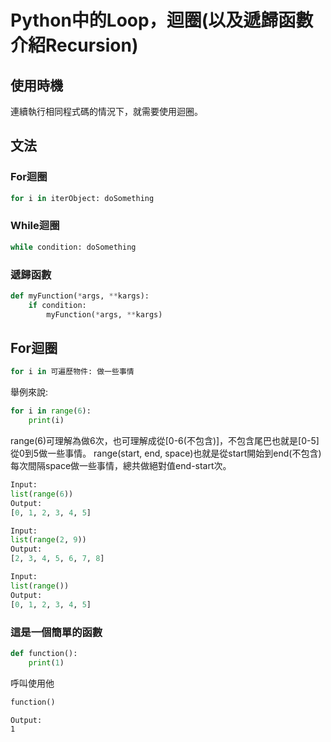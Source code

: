 # Python中的Loop，迴圈(以及遞歸函數介紹Recursion)

## 使用時機
連續執行相同程式碼的情況下，就需要使用迴圈。

## 文法

### For迴圈

```python
for i in iterObject: doSomething
```

### While迴圈

```python
while condition: doSomething
```

### 遞歸函數

```python
def myFunction(*args, **kargs):
    if condition:
        myFunction(*args, **kargs)
```

## For迴圈

```python
for i in 可遍歷物件: 做一些事情
```

舉例來說:

```python
for i in range(6):
    print(i)
```

range(6)可理解為做6次，也可理解成從\[0-6(不包含)\]，不包含尾巴也就是\[0-5\]從0到5做一些事情。
range(start, end, space)也就是從start開始到end(不包含)每次間隔space做一些事情，總共做絕對值end-start次。

```python
Input:
list(range(6))
Output:
[0, 1, 2, 3, 4, 5]

Input:
list(range(2, 9))
Output:
[2, 3, 4, 5, 6, 7, 8]

Input:
list(range())
Output:
[0, 1, 2, 3, 4, 5]
```

### 這是一個簡單的函數

```python
def function():
    print(1)
```

呼叫使用他

```python
function()
```
```
Output:
1
```
